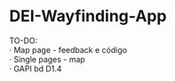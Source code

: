 DEI-Wayfinding-App
==================


TO-DO:<br>
· Map page - feedback e código<br>
· Single pages - map<br>
· GAPI bd D1.4<br>
